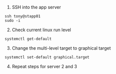 1. SSH into the app server
```
ssh tony@stapp01
sudo -i
```

2. Check current linux run level
```
systemctl get-default
```

3. Change the multi-level target to graphical target
```
systemctl set-default graphical.target
```

4. Repeat steps for server 2 and 3